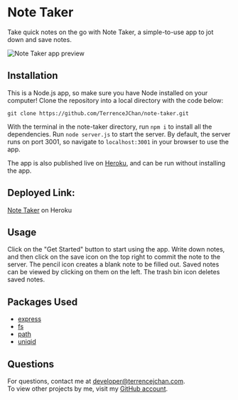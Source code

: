 # Note Taker
Take quick notes on the go with Note Taker, a simple-to-use app to jot down and save notes.

![Note Taker app preview](https://user-images.githubusercontent.com/11519585/108647263-2e877100-7486-11eb-9c72-4c3656efb007.gif)

## Installation
This is a Node.js app, so make sure you have Node installed on your computer! Clone the repository into a local directory with the code below:

```
git clone https://github.com/TerrenceJChan/note-taker.git
```

With the terminal in the note-taker directory, run `npm i` to install all the dependencies. Run `node server.js` to start the server. By default, the server runs on port 3001, so navigate to `localhost:3001` in your browser to use the app.  
  
The app is also published live on [Heroku](https://young-fjord-40430.herokuapp.com), and can be run without installing the app.

## Deployed Link:
[Note Taker](https://young-fjord-40430.herokuapp.com) on Heroku  
  
## Usage
Click on the "Get Started" button to start using the app. Write down notes, and then click on the save icon on the top right to commit the note to the server. The pencil icon creates a blank note to be filled out. Saved notes can be viewed by clicking on them on the left. The trash bin icon deletes saved notes.  

## Packages Used
* [express](https://www.npmjs.com/package/path)  
* [fs](https://www.npmjs.com/package/fs)  
* [path](https://www.npmjs.com/package/path)  
* [uniqid](https://www.npmjs.com/package/uniqid)  

## Questions
For questions, contact me at [developer@terrencejchan.com](developer@terrencejchan.com).  
To view other projects by me, visit my [GitHub account](https://github.com/TerrenceJChan).
